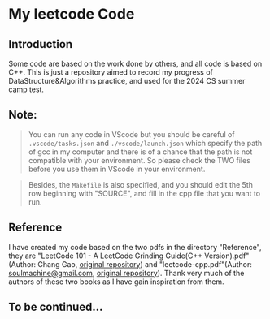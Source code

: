 # My leetcode Code

## Introduction
Some code are based on the work done by others, and all code is based on C++. This is just a repository aimed to record my progress of DataStructure&Algorithms practice, and used for the 2024 CS summer camp test.

## Note:
>You can run any code in VScode but you should be careful of `.vscode/tasks.json` and `./vscode/launch.json` which specify the path of gcc in my computer and there is of a chance that the path is not compatible with your environment. So please check the TWO files before you use them in VScode in your environment.

>Besides, the `Makefile` is also specified, and you should edit the 5th row beginning with "SOURCE", and fill in the cpp file that you want to run.

## Reference

I have created my code based on the two pdfs in the directory "Reference", they are "LeetCode 101 - A LeetCode Grinding Guide(C++ Version).pdf"(Author: Chang Gao, [original repository](https://github.com/changgyhub/leetcode_101/)) and "leetcode-cpp.pdf"(Author: soulmachine@gmail.com, [original repository](https://github.com/changgyhub/leetcode_101/)). Thank very much of the authors of these two books as I have gain inspiration from them.

## To be continued...